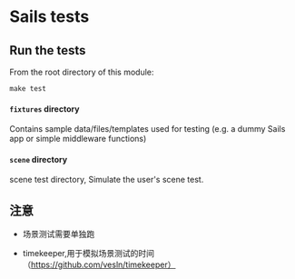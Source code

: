 # Sails tests


## Run the tests

From the root directory of this module:

```
make test
```

#### `fixtures` directory
Contains sample data/files/templates used for testing (e.g. a dummy Sails app or simple middleware functions)

#### `scene` directory

scene test directory, Simulate the user's scene test.

## 注意

  * 场景测试需要单独跑
    
  * timekeeper,用于模拟场景测试的时间（https://github.com/vesln/timekeeper）

